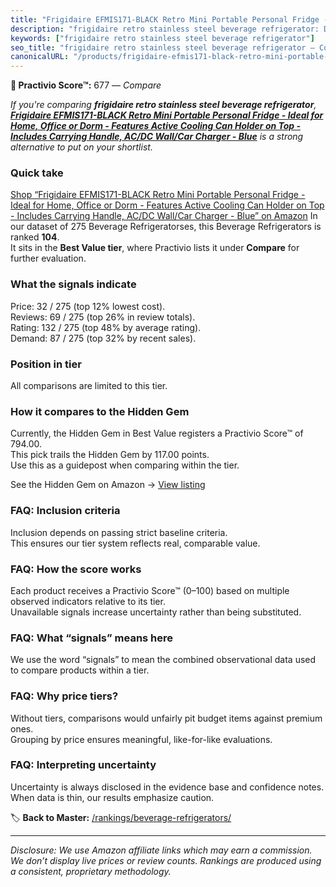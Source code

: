 ```yaml
---
title: "Frigidaire EFMIS171-BLACK Retro Mini Portable Personal Fridge - Ideal for Home, Office or Dorm - Features Active Cooling Can Holder on Top - Includes Carrying Handle, AC/DC Wall/Car Charger - Blue"
description: "frigidaire retro stainless steel beverage refrigerator: Data-driven ranking using the Practivio Score™. Positioned by quality, value, demand, findability, mome…"
keywords: ["frigidaire retro stainless steel beverage refrigerator"]
seo_title: "frigidaire retro stainless steel beverage refrigerator — Compare (2025)"
canonicalURL: "/products/frigidaire-efmis171-black-retro-mini-portable-personal-fridge-ideal-for-home-office-or-dorm-features-active-cooling-can-holder-on-top-includes-carrying-handle-acdc-wallcar-charger-blue-B093268R7C/"
---
```


**🛒 Practivio Score™:** 677 — _Compare_


*If you're comparing **frigidaire retro stainless steel beverage refrigerator**, **[Frigidaire EFMIS171-BLACK Retro Mini Portable Personal Fridge - Ideal for Home, Office or Dorm - Features Active Cooling Can Holder on Top - Includes Carrying Handle, AC/DC Wall/Car Charger - Blue](https://www.amazon.com/dp/B093268R7C?tag=practivio-20)** is a strong alternative to put on your shortlist.*
### Quick take
[Shop “Frigidaire EFMIS171-BLACK Retro Mini Portable Personal Fridge - Ideal for Home, Office or Dorm - Features Active Cooling Can Holder on Top - Includes Carrying Handle, AC/DC Wall/Car Charger - Blue” on Amazon](https://www.amazon.com/dp/B093268R7C?tag=practivio-20)
In our dataset of 275 Beverage Refrigeratorses, this Beverage Refrigerators is ranked **104**.  
It sits in the **Best Value tier**, where Practivio lists it under **Compare** for further evaluation.

### What the signals indicate
Price: 32 / 275 (top 12% lowest cost).  
Reviews: 69 / 275 (top 26% in review totals).  
Rating: 132 / 275 (top 48% by average rating).  
Demand: 87 / 275 (top 32% by recent sales).

### Position in tier
All comparisons are limited to this tier.

### How it compares to the Hidden Gem
Currently, the Hidden Gem in Best Value registers a Practivio Score™ of 794.00.  
This pick trails the Hidden Gem by 117.00 points.  
Use this as a guidepost when comparing within the tier.  

See the Hidden Gem on Amazon → [View listing](https://www.amazon.com/dp/B00IR8H55A?tag=practivio-20)

### FAQ: Inclusion criteria
Inclusion depends on passing strict baseline criteria.  
This ensures our tier system reflects real, comparable value.

### FAQ: How the score works
Each product receives a Practivio Score™ (0–100) based on multiple observed indicators relative to its tier.  
Unavailable signals increase uncertainty rather than being substituted.

### FAQ: What “signals” means here
We use the word “signals” to mean the combined observational data used to compare products within a tier.

### FAQ: Why price tiers?
Without tiers, comparisons would unfairly pit budget items against premium ones.  
Grouping by price ensures meaningful, like-for-like evaluations.

### FAQ: Interpreting uncertainty
Uncertainty is always disclosed in the evidence base and confidence notes.  
When data is thin, our results emphasize caution.

<!-- Missing template for Compare/CompareWithinPriceClass -->


🏷️ **Back to Master:** [/rankings/beverage-refrigerators/](/rankings/beverage-refrigerators/)

---
_Disclosure: We use Amazon affiliate links which may earn a commission. We don’t display live prices or review counts. Rankings are produced using a consistent, proprietary methodology._
